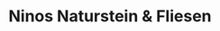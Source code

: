 ---
title: "Ninos Naturstein & Fliesen"
url: /gronau/ninos-naturstein-und-fliesen/
shop: Warenhaus
---
